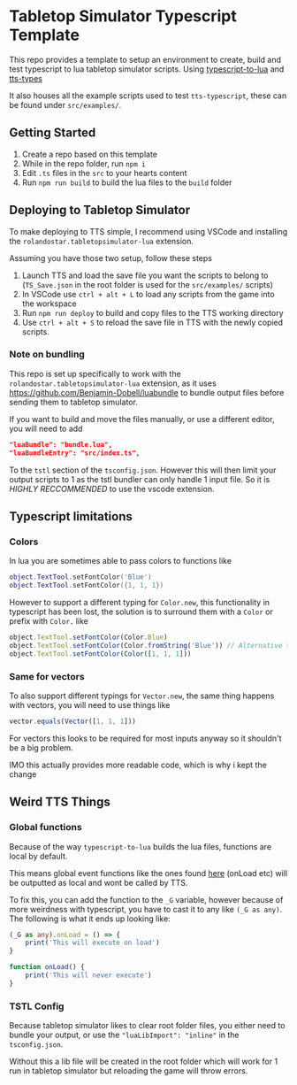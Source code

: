 # Tabletop Simulator Typescript Template

This repo provides a template to setup an environment to create, build and test typescript to lua tabletop simulator scripts. Using [typescript-to-lua](https://github.com/TypeScriptToLua/TypeScriptToLua) and [tts-types](https://github.com/Benjamin-Dobell/tts-types)

It also houses all the example scripts used to test `tts-typescript`, these can be found under `src/examples/`.


## Getting Started

1. Create a repo based on this template
2. While in the repo folder, run `npm i`
3. Edit `.ts` files in the `src` to your hearts content
4. Run `npm run build` to build the lua files to the `build` folder

## Deploying to Tabletop Simulator

To make deploying to TTS simple, I recommend using VSCode and installing the `rolandostar.tabletopsimulator-lua` extension.

Assuming you have those two setup, follow these steps

1. Launch TTS and load the save file you want the scripts to belong to (`TS_Save.json` in the root folder is used for the `src/examples/` scripts)
2. In VSCode use `ctrl + alt + L` to load any scripts from the game into the workspace
3. Run `npm run deploy` to build and copy files to the TTS working directory
4. Use `ctrl + alt + S` to reload the save file in TTS with the newly copied scripts.

### Note on bundling

This repo is set up specifically to work with the `rolandostar.tabletopsimulator-lua` extension, as it uses https://github.com/Benjamin-Dobell/luabundle to bundle output files before sending them to tabletop simulator.

If you want to build and move the files manually, or use a different editor, you will need to add

```json
"luaBundle": "bundle.lua",
"luaBundleEntry": "src/index.ts",
```

To the `tstl` section of the `tsconfig.json`. However this will then limit your output scripts to 1 as the tstl bundler can only handle 1 input file. So it is *HIGHLY RECCOMMENDED* to use the vscode extension.


## Typescript limitations

### Colors
In lua you are sometimes able to pass colors to functions like

```lua
object.TextTool.setFontColor('Blue')
object.TextTool.setFontColor({1, 1, 1})
```

However to support a different typing for `Color.new`, this functionality in typescript has been lost, the solution is to surround them with a `Color` or prefix with `Color.` like

```typescript
object.TextTool.setFontColor(Color.Blue)
object.TextTool.setFontColor(Color.fromString('Blue')) // Alternative to pass string variable
object.TextTool.setFontColor(Color([1, 1, 1]))
```

### Same for vectors

To also support different typings for `Vector.new`, the same thing happens with vectors, you will need to use things like

```typescript
vector.equals(Vector([1, 1, 1]))
```

For vectors this looks to be required for most inputs anyway so it shouldn't be a big problem.


IMO this actually provides more readable code, which is why i kept the change

## Weird TTS Things

### Global functions
Because of the way `typescript-to-lua` builds the lua files, functions are local by default.

This means global event functions like the ones found [here](https://api.tabletopsimulator.com/events/) (onLoad etc) will be outputted as local and wont be called by TTS.

To fix this, you can add the function to the `_G` variable, however because of more weirdness with typescript, you have to cast it to any like `(_G as any)`. The following is what it ends up looking like:

``` Typescript
(_G as any).onLoad = () => {
    print('This will execute on load')
}

function onLoad() {
    print('This will never execute')
}
```

### TSTL Config
Because tabletop simulator likes to clear root folder files, you either need to bundle your output, or use the `"luaLibImport": "inline"` in the `tsconfig.json`.

Without this a lib file will be created in the root folder which will work for 1 run in tabletop simulator but reloading the game will throw errors.
